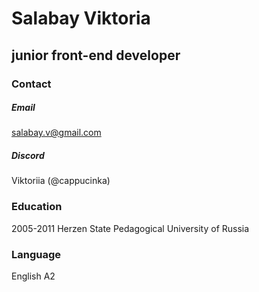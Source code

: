 # Salabay Viktoria
## junior front-end developer
### Contact
##### Email
salabay.v@gmail.com
##### Discord
Viktoriia (@cappucinka)
### Education
2005-2011
Herzen State Pedagogical University of Russia
### Language
English A2